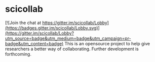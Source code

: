 # scicollab

[![Join the chat at https://gitter.im/scicollab/Lobby](https://badges.gitter.im/scicollab/Lobby.svg)](https://gitter.im/scicollab/Lobby?utm_source=badge&utm_medium=badge&utm_campaign=pr-badge&utm_content=badge)
This is an opensource project to help give researchers a better way of collaborating. Further development is forthcoming.
